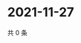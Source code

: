 # 2021-11-27

共 0 条

<!-- BEGIN WEIBO -->
<!-- 最后更新时间 Sat Nov 27 2021 01:10:55 GMT+0800 (China Standard Time) -->

<!-- END WEIBO -->
